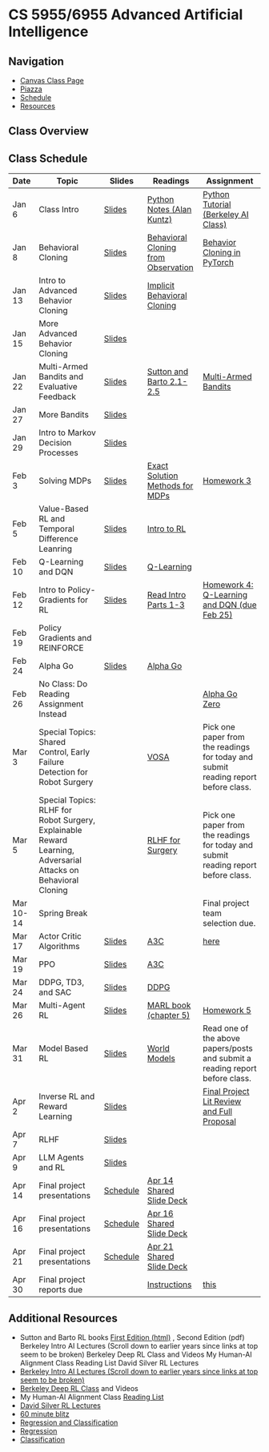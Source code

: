 # CS 5955/6955 Advanced Artificial Intelligence

## Navigation
- [Canvas Class Page](https://utah.instructure.com/courses/1027622/assignments/syllabus)
- [Piazza](https://piazza.com/utah/spring2025/cs6955001spring2025/home)
- [Schedule](#schedule)
- [Resources](#resources)

## Class Overview

## Class Schedule
| Date | Topic | Slides | Readings | Assignment |
| --- | --- | --- | --- | --- |
| Jan 6 | Class Intro | [Slides](slides/intro.pdf) | [Python Notes (Alan Kuntz)](readings/Python_Tips.pdf) | [Python Tutorial (Berkeley AI Class)](https://inst.eecs.berkeley.edu/~cs188/fa24/projects/proj0/) |
| Jan 8 | Behavioral Cloning | [Slides](slides/bc.pdf) | [Behavioral Cloning from Observation](https://arxiv.org/abs/1805.01954) | [Behavior Cloning in PyTorch](https://github.com/dsbrown1331/imitation_learning) |
| Jan 13 | Intro to Advanced Behavior Cloning | [Slides](slides/advanced-bc-slides.pdf) | [Implicit Behavioral Cloning](https://arxiv.org/abs/2109.00137) |  |
| Jan 15 | More Advanced Behavior Cloning | [Slides](slides/advanced-bc-slides.pdf) |  |  |
| Jan 22 | Multi-Armed Bandits and Evaluative Feedback | [Slides](slides/bandits.pdf) | [Sutton and Barto 2.1-2.5](http://incompleteideas.net/book/ebook/node14.html) | [Multi-Armed Bandits](https://docs.google.com/document/d/1HsvielgBPUZA-MiO3Y2m4pEE5iXndgOi7TWyEZyvPpE/edit?usp=sharing) |
| Jan 27 | More Bandits | [Slides](slides/bandits.pdf) |  |  |
| Jan 29 | Intro to Markov Decision Processes | [Slides](slides/mdps.pdf) |  |  |
| Feb 3 | Solving MDPs | [Slides](slides/mdps.pdf) | [Exact Solution Methods for MDPs](http://incompleteideas.net/book/ebook/node40.html) | [Homework 3](https://github.com/dsbrown1331/solving-mdps) |
| Feb 5 | Value-Based RL and Temporal Difference Leanring | [Slides](slides/dqn.pdf) | [Intro to RL](http://incompleteideas.net/book/ebook/node27.html) |  |
| Feb 10 | Q-Learning and DQN | [Slides](slides/dqn.pdf) | [Q-Learning](http://incompleteideas.net/book/ebook/node65.html) |  |
| Feb 12 | Intro to Policy-Gradients for RL | [Slides](slides/vpg.pdf) | [Read Intro Parts 1-3](https://spinningup.openai.com/en/latest/spinningup/rl_intro.html) | [Homework 4: Q-Learning and DQN (due Feb 25)](https://github.com/dsbrown1331/q-learning-homework) |
| Feb 19 | Policy Gradients and REINFORCE |  |  |  |
| Feb 24 | Alpha Go | [Slides](slides/alphaGo.pdf) | [Alpha Go](readings/alphaGo.pdf) |  |
| Feb 26 | No Class: Do Reading Assignment Instead |  |  | [Alpha Go Zero](readings/alphaGoZero.pdf) |
| Mar 3 | Special Topics: Shared Control, Early Failure Detection for Robot Surgery |  | [VOSA](https://arxiv.org/abs/2501.08389) | Pick one paper from the readings for today and submit reading report before class. |
| Mar 5 | Special Topics: RLHF for Robot Surgery, Explainable Reward Learning, Adversarial Attacks on Behavioral Cloning |  | [RLHF for Surgery](https://arxiv.org/abs/2404.07185) | Pick one paper from the readings for today and submit reading report before class. |
| Mar 10-14 | Spring Break |  |  | Final project team selection due. |
| Mar 17 | Actor Critic Algorithms | [Slides](slides/ac.pdf) | [A3C](https://arxiv.org/abs/1602.01783) | [here](https://docs.google.com/document/d/11IqTbuJrvu5esMOVrQMxtfG7F3IoS5a5G6zdUOVmN-g/edit?tab=t.0) |
| Mar 19 | PPO | [Slides](slides/ac.pdf) | [A3C](https://arxiv.org/abs/1602.01783) |  |
| Mar 24 | DDPG, TD3, and SAC | [Slides](slides/sac.pdf) | [DDPG](https://arxiv.org/abs/1509.02971) |  |
| Mar 26 | Multi-Agent RL | [Slides](slides/marl.pdf) | [MARL book (chapter 5)](https://www.marl-book.com/download/marl-book.pdf#page=118.10) | [Homework 5](https://github.com/dsbrown1331/policy_gradient_homework/) |
| Mar 31 | Model Based RL | [Slides](slides/mbrl.pdf) | [World Models](https://worldmodels.github.io/) | Read one of the above papers/posts and submit a reading report before class. |
| Apr 2 | Inverse RL and Reward Learning | [Slides](slides/irl.pdf) |  | [Final Project Lit Review and Full Proposal](https://docs.google.com/document/d/1Zs3T6rpvUoD_Of6vPbWDmN0BZ0ACgvpdJ1GLx2EgpDs/edit?usp=sharing) |
| Apr 7 | RLHF | [Slides](slides/rlhf.pdf) |  |  |
| Apr 9 | LLM Agents and RL | [Slides](slides/llms.pdf) |  |  |
| Apr 14 | Final project presentations | [Schedule](https://docs.google.com/spreadsheets/d/1dLdfva2XMdq0dy3vKuOLGT9II3VtTkRq-UzfmU0GHDA/edit?usp=sharing) | [Apr 14 Shared Slide Deck](https://docs.google.com/presentation/d/1LKzyLF9cdSfQmqAcbbSo9_HZk2HUHtKiyIW5Fbw2sF0/edit?usp=sharing) |  |
| Apr 16 | Final project presentations | [Schedule](https://docs.google.com/spreadsheets/d/1dLdfva2XMdq0dy3vKuOLGT9II3VtTkRq-UzfmU0GHDA/edit?usp=sharing) | [Apr 16 Shared Slide Deck](https://docs.google.com/presentation/d/1HLtQOK4Wm_JlWetw-JRgXuZHHfPAyNmbol4z6lFXZtc/edit?usp=sharing) |  |
| Apr 21 | Final project presentations | [Schedule](https://docs.google.com/spreadsheets/d/1dLdfva2XMdq0dy3vKuOLGT9II3VtTkRq-UzfmU0GHDA/edit?usp=sharing) | [Apr 21 Shared Slide Deck](https://docs.google.com/presentation/d/1JchzGIfJp3yoEgmDnnv2ka-7yc1c1k5No3gc_w-ctB4/edit?usp=sharing) |  |
| Apr 30 | Final project reports due |  | [Instructions](https://docs.google.com/document/d/1dPOIV5jSvPTkgVJgV6b7HqZDdUD6ZODHJE9hbDEHwnI/edit?usp=sharing) | [this](https://www.overleaf.com/project/636c0de65de98308dfee6a61) |

## Additional Resources
- Sutton and Barto RL books [First Edition (html)](http://incompleteideas.net/book/ebook/the-book.html) , Second Edition (pdf) Berkeley Intro AI Lectures (Scroll down to earlier years since links at top seem to be broken) Berkeley Deep RL Class and Videos My Human-AI Alignment Class Reading List David Silver RL Lectures
- [Berkeley Intro AI Lectures (Scroll down to earlier years since links at top seem to be broken)](https://ai.berkeley.edu/lecture_videos.html)
- [Berkeley Deep RL Class](https://rail.eecs.berkeley.edu/deeprlcourse/) and Videos
- My Human-AI Alignment Class [Reading List](https://users.cs.utah.edu/~dsbrown/cs6960.html)
- [David Silver RL Lectures](https://www.youtube.com/playlist?list=PLqYmG7hTraZDM-OYHWgPebj2MfCFzFObQ)
- [60 minute blitz](https://pytorch.org/tutorials/beginner/deep_learning_60min_blitz.html)
- [Regression and Classification](https://clemsonciti.github.io/rcde_workshops/pytorch/03-regression_and_classification.html)
- [Regression](https://machinelearningmastery.com/building-a-regression-model-in-pytorch/)
- [Classification](https://www.geeksforgeeks.org/classification-using-pytorch-linear-function/)
